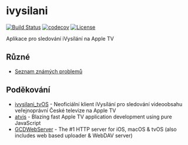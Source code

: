 # ivysilani

[![Build Status](https://travis-ci.org/andrsd/ivysilani.svg?branch=master)](https://travis-ci.org/andrsd/ivysilani)
[![codecov](https://codecov.io/gh/andrsd/ivysilani/branch/master/graph/badge.svg)](https://codecov.io/gh/andrsd/ivysilani)
[![License](http://img.shields.io/:license-mit-blue.svg)](https://andrsd.mit-license.org/)

Aplikace pro sledování iVysílání na Apple TV



## Různé

* [Seznam známých problemů](https://github.com/andrsd/ivysilani/issues?q=is%3Aopen+is%3Aissue+label%3Abug)

## Poděkování

* [ivysilani_tvOS](https://github.com/MarhyCZ/ivysilani_tvOS) - Neoficiální klient iVysílání pro sledování videoobsahu veřejnoprávní České televize na Apple TV
* [atvjs](https://github.com/emadalam/atvjs) - Blazing fast Apple TV application development using pure JavaScript
* [GCDWebServer](https://github.com/swisspol/GCDWebServer) - The #1 HTTP server for iOS, macOS & tvOS (also includes web based uploader & WebDAV server)
